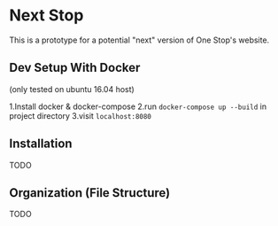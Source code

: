 # Next Stop

This is a prototype for a potential "next" version of One Stop's website.

## Dev Setup With Docker
(only tested on ubuntu 16.04 host) 

 1.Install docker & docker-compose
 2.run `docker-compose up --build` in project directory
 3.visit `localhost:8080`

## Installation

TODO

## Organization (File Structure)

TODO
